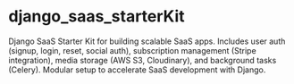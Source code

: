 # django_saas_starterKit
Django SaaS Starter Kit for building scalable SaaS apps. Includes user auth (signup, login, reset, social auth), subscription management (Stripe integration), media storage (AWS S3, Cloudinary), and background tasks (Celery). Modular setup to accelerate SaaS development with Django.
